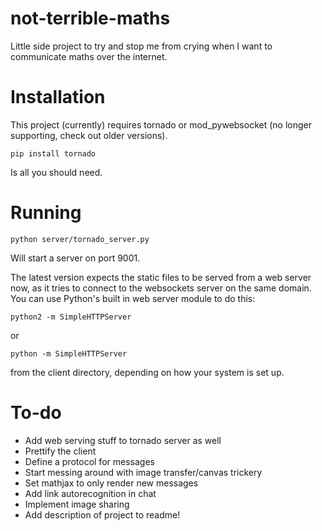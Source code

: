 not-terrible-maths
==================

Little side project to try and stop me from crying when I want to communicate maths over the internet.

Installation
============

This project (currently) requires tornado or mod_pywebsocket (no longer supporting, check out older versions).

    pip install tornado
    
Is all you should need.

Running
=======

    python server/tornado_server.py

Will start a server on port 9001.

The latest version expects the static files to be served from a web server now, as it tries to connect to the websockets server on the same domain. You can use Python's built in web server module to do this:

    python2 -m SimpleHTTPServer

or

    python -m SimpleHTTPServer

from the client directory, depending on how your system is set up.

To-do
=====

* Add web serving stuff to tornado server as well
* Prettify the client
* Define a protocol for messages
* Start messing around with image transfer/canvas trickery
* Set mathjax to only render new messages
* Add link autorecognition in chat
* Implement image sharing
* Add description of project to readme!
